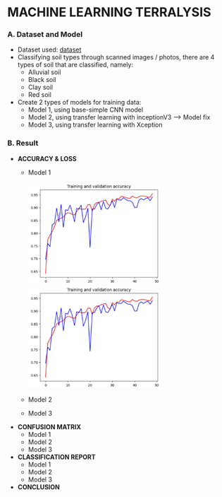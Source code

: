 # MACHINE LEARNING TERRALYSIS
### A. Dataset and Model
- Dataset used: [dataset](https://www.kaggle.com/datasets/jayaprakashpondy/soil-image-dataset)
- Classifying soil types through scanned images / photos, there are 4 types of soil that are classified, namely:
  - Alluvial soil
  - Black soil
  - Clay soil
  - Red soil
- Create 2 types of models for training data:
  - Model 1, using base-simple CNN model
  - Model 2, using transfer learning with inceptionV3 --> Model fix
  - Model 3, using transfer learning with Xception
 ### B. Result
 - **ACCURACY & LOSS**
    - Model 1
  
      <img src="Result/acc_1.jpg" width="300">
      <img src="Result/acc_1.jpg" width="300">
    
    - Model 2
    - Model 3
 - **CONFUSION MATRIX**
    - Model 1
    - Model 2
    - Model 3
 - **CLASSIFICATION REPORT**
    - Model 1
    - Model 2
    - Model 3
 - **CONCLUSION**
